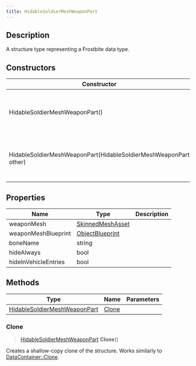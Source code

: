 ```yaml
---
title: HidableSoldierMeshWeaponPart
---
```

## Description

A structure type representing a Frostbite data type.

## Constructors

| Constructor                                                      | Description                                              |
| ---------------------------------------------------------------- | -------------------------------------------------------- |
| HidableSoldierMeshWeaponPart()                                   | Create a new instance of this structure type.            |
| HidableSoldierMeshWeaponPart(HidableSoldierMeshWeaponPart other) | Create a reference copy of a structure of the same type. |

## Properties

| Name                 | Type                                 | Description |
| -------------------- | ------------------------------------ | ----------- |
| weaponMesh           | [SkinnedMeshAsset](/vext/ref/fb/skinnedmeshasset/) |             |
| weaponMeshBlueprint  | [ObjectBlueprint](/vext/ref/fb/objectblueprint/)   |             |
| boneName             | string                               |             |
| hideAlways           | bool                                 |             |
| hideInVehicleEntries | bool                                 |             |

## Methods

| Type                                                         | Name            | Parameters |
| ------------------------------------------------------------ | --------------- | ---------- |
| [HidableSoldierMeshWeaponPart](/vext/ref/fb/hidablesoldiermeshweaponpart/) | [Clone](#clone) |            |

### Clone

> [HidableSoldierMeshWeaponPart](/vext/ref/fb/hidablesoldiermeshweaponpart/) **Clone**()

Creates a shallow-copy clone of the structure. Works similarly to [DataContainer::Clone](/vext/ref/shared/class/datacontainer#clone).
